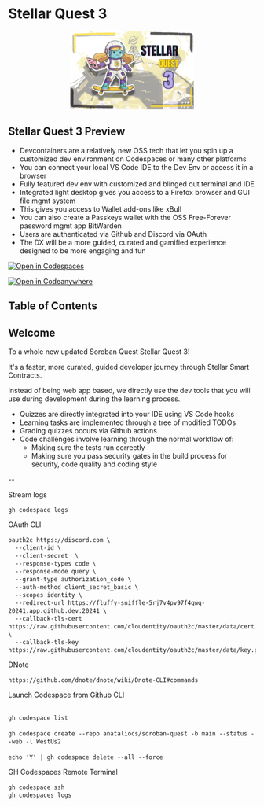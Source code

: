 # Stellar Quest 3 <!-- omit in toc -->

<div style="text-align: center;" align="center">
<img src="assets/Stellar-Quest-3.png" alt="stellar quest 3" height="auto" width="50%"/>
</div>

## Stellar Quest 3 Preview

- Devcontainers are a relatively new OSS tech that let you spin up a customized dev environment on Codespaces or many
  other platforms
- You can connect your local VS Code IDE to the Dev Env or access it in a browser
- Fully featured dev env with customized and blinged out terminal and IDE
- Integrated light desktop gives you access to a Firefox browser and GUI file mgmt system
- This gives you access to Wallet add-ons like xBull
- You can also create a Passkeys wallet with the OSS Free-Forever password mgmt app BitWarden
- Users are authenticated via Github and Discord via OAuth
- The DX will be a more guided, curated and gamified experience designed to be more engaging and fun

[![Open in Codespaces](https://github.com/codespaces/badge.svg)](https://github.com/codespaces/new?repo=anataliocs/soroban-quest)

[![Open in Codeanywhere](https://codeanywhere.com/img/open-in-codeanywhere-btn.svg)](https://app.codeanywhere.com/#https://github.com/anataliocs/soroban-quest)

## Table of Contents <!-- omit in toc -->

## Welcome

To a whole new updated ~~Soroban Quest~~ Stellar Quest 3!

It's a faster, more curated, guided developer journey through Stellar Smart Contracts.

Instead of being web app based, we directly use the dev tools that you will use during development during the
learning process.

- Quizzes are directly integrated into your IDE using VS Code hooks
- Learning tasks are implemented through a tree of modified TODOs
- Grading quizzes occurs via Github actions
- Code challenges involve learning through the normal workflow of:
    - Making sure the tests run correctly
    - Making sure you pass security gates in the build process for security, code quality and coding style

--

Stream logs

```
gh codespace logs
```

OAuth CLI

```
oauth2c https://discord.com \
  --client-id \
  --client-secret  \
  --response-types code \
  --response-mode query \
  --grant-type authorization_code \
  --auth-method client_secret_basic \
  --scopes identity \
  --redirect-url https://fluffy-sniffle-5rj7v4pv97f4qwq-20241.app.github.dev:20241 \
  --callback-tls-cert https://raw.githubusercontent.com/cloudentity/oauth2c/master/data/cert.pem \
  --callback-tls-key https://raw.githubusercontent.com/cloudentity/oauth2c/master/data/key.pem
```

DNote

```
https://github.com/dnote/dnote/wiki/Dnote-CLI#commands
```

Launch Codespace from Github CLI

```

gh codespace list

gh codespace create --repo anataliocs/soroban-quest -b main --status --web -l WestUs2

echo 'Y' | gh codespace delete --all --force

```

GH Codespaces Remote Terminal

```
gh codespace ssh
gh codespaces logs
```

[dev-discord]: https://discord.gg/stellardev

